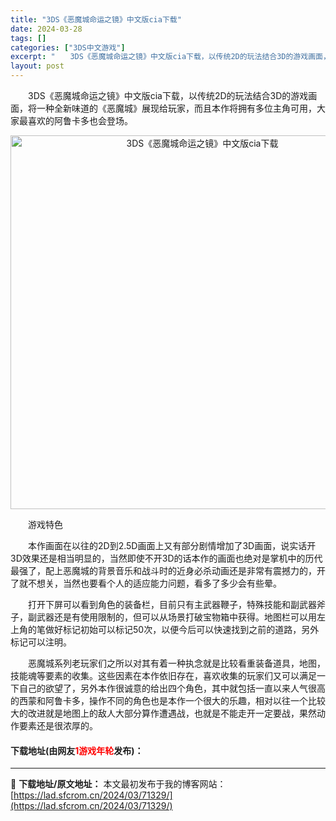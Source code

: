 ```yaml
---
title: "3DS《恶魔城命运之镜》中文版cia下载"
date: 2024-03-28
tags: []
categories: ["3DS中文游戏"]
excerpt: "　　3DS《恶魔城命运之镜》中文版cia下载，以传统2D的玩法结合3D的游戏画面，将一种全新味道的《恶魔城》展现给玩家，而且本作将拥有多位主角可用，大家最喜欢的阿鲁卡多也会登场。 　　游戏特色 　　本作画面在以往的2D到2.5D画面上又有部分剧情增加了3D画面，说实话开3D效果还是相当明显的，当然即&hellip;"
layout: post
---
```


 <p>　　3DS《恶魔城命运之镜》中文版cia下载，以传统2D的玩法结合3D的游戏画面，将一种全新味道的《恶魔城》展现给玩家，而且本作将拥有多位主角可用，大家最喜欢的阿鲁卡多也会登场。</p> <p align="center"><img align="" border="0" src="https://lad.sfcrom.cn/wp-content/uploads/2024/03/20240328_660548c80f4d3.png" width="598" alt="3DS《恶魔城命运之镜》中文版cia下载" /></p> <p>　　游戏特色</p> <p>　　本作画面在以往的2D到2.5D画面上又有部分剧情增加了3D画面，说实话开3D效果还是相当明显的，当然即使不开3D的话本作的画面也绝对是掌机中的历代最强了，配上恶魔城的背景音乐和战斗时的近身必杀动画还是非常有震撼力的，开了就不想关，当然也要看个人的适应能力问题，看多了多少会有些晕。</p> <p>　　打开下屏可以看到角色的装备栏，目前只有主武器鞭子，特殊技能和副武器斧子，副武器还是有使用限制的，但可以从场景打破宝物箱中获得。地图栏可以用左上角的笔做好标记初始可以标记50次，以便今后可以快速找到之前的道路，另外标记可以注明。</p> <p>　　恶魔城系列老玩家们之所以对其有着一种执念就是比较看重装备道具，地图，技能魂等要素的收集。这些因素在本作依旧存在，喜欢收集的玩家们又可以满足一下自己的欲望了，另外本作很诚意的给出四个角色，其中就包括一直以来人气很高的西蒙和阿鲁卡多，操作不同的角色也是本作一个很大的乐趣，相对以往一个比较大的改进就是地图上的敌人大部分算作遭遇战，也就是不能走开一定要战，果然动作要素还是很浓厚的。</p> <p><h4>下载地址(由网友<font color="red">1游戏年轮</font>发布)：</h4></p> 

---
📖 **下载地址/原文地址：** 本文最初发布于我的博客网站：[https://lad.sfcrom.cn/2024/03/71329/](https://lad.sfcrom.cn/2024/03/71329/)
